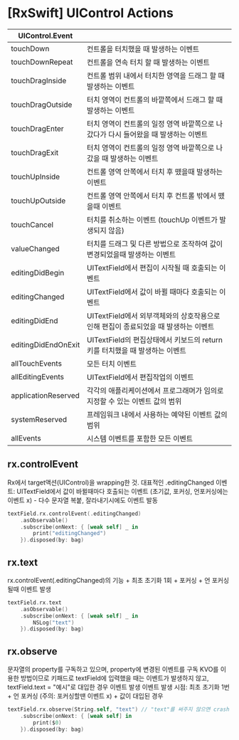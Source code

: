 # [RxSwift] UIControl Actions

| UIControl.Event |          |
| --------------- | -------- |
| touchDown | 컨트롤을 터치했을 때 발생하는 이벤트 |
| touchDownRepeat | 컨트롤을 연속 터치 할 때 발생하는 이벤트 |
| touchDragInside | 컨트롤 범위 내에서 터치한 영역을 드래그 할 때 발생하는 이벤트 |
| touchDragOutside | 터치 영역이 컨트롤의 바깥쪽에서 드래그 할 때 발생하는 이벤트 |
| touchDragEnter | 터치 영역이 컨트롤의 일정 영역 바깥쪽으로 나갔다가 다시 들어왔을 때 발생하는 이벤트 |
| touchDragExit | 터치 영역이 컨트롤의 일정 영역 바깥쪽으로 나갔을 때 발생하는 이벤트 |
| touchUpInside | 컨트롤 영역 안쪽에서 터치 후 뗐을때 발생하는 이벤트 |
| touchUpOutside | 컨트롤 영역 안쪽에서 터치 후 컨트롤 밖에서 뗐을때 이벤트 |
| touchCancel | 터치를 취소하는 이벤트 (touchUp 이벤트가 발생되지 않음) |
| valueChanged | 터치를 드래그 및 다른 방법으로 조작하여 값이 변경되었을때 발생하는 이벤트 |
| editingDidBegin | UITextField에서 편집이 시작될 때 호출되는 이벤트 |
| editingChanged | UITextField에서 값이 바뀔 때마다 호출되는 이벤트 |
| editingDidEnd | UITextField에서 외부객체와의 상호작용으로 인해 편집이 종료되었을 때 발생하는 이벤트 |
| editingDidEndOnExit | UITextField의 편집상태에서 키보드의 return 키를 터치했을 때 발생하는 이벤트 |
| allTouchEvents | 모든 터치 이벤트 |
| allEditingEvents | UITextField에서 편집작업의 이벤트 |
| applicationReserved | 각각의 애플리케이션에서 프로그래머가 임의로 지정할 수 있는 이벤트 값의 범위 |
| systemReserved | 프레임워크 내에서 사용하는 예약된 이벤트 값의 범위 |
| allEvents | 시스템 이벤트를 포함한 모든 이벤트 |

## rx.controlEvent

Rx에서 target액션(UIControl)을 wrapping한 것. 대표적인 .editingChanged 이벤트: UITextField에서 값이 바뀔때마다 호출되는 이벤트 (초기값, 포커싱, 언포커싱에는 이벤트 x) - 다수 문자열 복붙, 잘라내기시에도 이벤트 발동

```swift
textField.rx.controlEvent(.editingChanged)
    .asObservable()
    .subscribe(onNext: { [weak self] _ in
        print("editingChanged")
    }).disposed(by: bag)
```

## rx.text

rx.controlEvent(.editingChanged)의 기능 + 최초 초기화 1회 + 포커싱 + 언 포커싱 될때 이벤트 발생

```swift
textField.rx.text
    .asObservable()
    .subscribe(onNext: { [weak self] _ in
        NSLog("text")
    }).disposed(by: bag)
```

## rx.observe

문자열의 property를 구독하고 있으며, property에 변경된 이벤트를 구독
KVO를 이용한 방법이므로 키패드로 textField에 입력했을 때는 이벤트가 발생하지 않고, textField.text = "예시"로 대입한 경우 이벤트 발생
이벤트 발생 시점: 최초 초기화 1번 + 언 포커싱 (주의: 포커싱할땐 이벤트 x) + 값이 대입된 경우

```swift
textField.rx.observe(String.self, "text") // "text"를 써주지 않으면 crash 발생
    .subscribe(onNext: { [weak self] in
        print($0)
    }).disposed(by: bag)
```